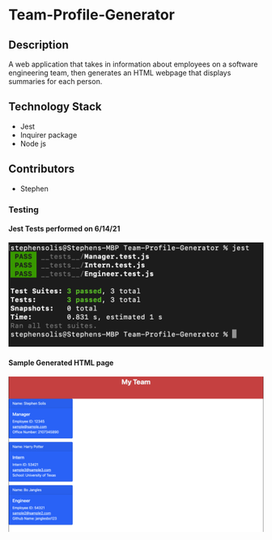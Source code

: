 # Team-Profile-Generator

## Description

A web application that takes in information about employees on a software engineering team, then generates an HTML webpage that displays summaries for each person.

## Technology Stack

- Jest
- Inquirer package
- Node js

## Contributors

- Stephen

### Testing

#### Jest Tests performed on 6/14/21

![Jest Test](assets/tests.png)

#### Sample Generated HTML page

![Sample Generated HTML page](assets/SampleGeneratedHTML.png)
